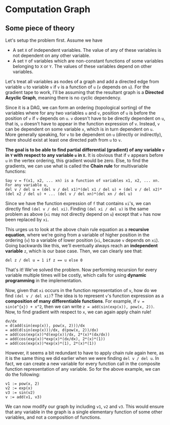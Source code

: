 # Computation Graph
## Some piece of theory
Let's setup the problem first.
Assume we have 
 - A set `X` of independent variables. The value of any of these variables is not dependent on any other variable.
 - A set `Y` of variables which are non-constant functions of some variables belonging to `X` or `Y`. The values of these variables depend on other variables. 

Let's treat all variables as nodes of a graph and add a directed edge from variable `u` to variable `v` if `v` is a function of `u` (`v` depends on `u`). 
For the gradient tape to work, I'll be assuming that the resultant graph is a **Directed Acyclic Graph**, meaning there is no cyclic dependency. 

Since it is a DAG, we can form an ordering (topological sorting) of the variables where for any two variables `u` and `v`, position of `u` is before the position of `v` if `v` depends on `u`. 
`v` doesn't have to be directly dependent on `u`, that is, `u` doesn't have to appear in the function expression of `v`. Instead, `v` can be dependent on some variable `x`, which is in turn dependent on `u`.
More generally speaking, for `v` to be dependent on `u` (directly or indirectly), there should exist at least one directed path from `u` to `v`. 

**The goal is to be able to find partial differential (gradient) of any variable `v` in `Y` with respect to any variable `u` in `X`.**
It is obvious that if `v` appears before `u` in the vertex ordering, this gradient would be zero.
Else, to find the gradients, we can use what is called the **Chain rule** for multivariable functions:
```
Say v = f(x1, x2, ... xn) is a function of variables x1, x2, ... xn.
For any variable u,
del v / del u = (del v / del x1)*(del x1 / del u) + (del v / del x2)*(del x2 / del u) + ... (del v / del xn)*(del xn / del u)  
```
Since we have the function expression of `f` that contains `xi`'s, we can directly find `(del v / del xi)`. 
Finding `(del xi / del u)` is the same problem as above (`xi` may not directly depend on `u`) except that `v` has now been replaced by `xi`. 

This urges us to look at the above chain rule equation as a **recursive equation**, where we're going from a variable of higher position in the ordering (`v`) to a variable of lower position (`xi`, because `v` depends on `xi`). 
Going backwards like this, we'll eventually always reach an **independent variable** `z`, which is our base case. Then, we can clearly see that: 
```
del z / del u = 1 if z == u else 0
```
That's it! We've solved the problem. 
Now performing recursion for every variable multiple times will be costly, which calls for using **dynamic programming** in the implementation.

Now, given that `xi` occurs in the function representation of `v`, how do we find `(del v / del xi)`?
The idea is to represent `v`'s function expression as a **composition of many differentiable functions**. 
For example, if `v = sin(e^{x}) + x^2`, then we can write `z = add(sin(exp(x)), pow(x, 2))`.
Now, to find gradient with respect to `x`, we can again apply chain rule!
```
dv/dx 
= d(add(sin(exp(x)), pow(x, 2)))/dx
= add(d(sin(exp(x)))/dx, d(pow(x, 2))/dx)
= add(cos(exp(x))*d(exp(x))/dx, 2*(x)*(dx/dx))
= add(cos(exp(x))*exp(x)*(dx/dx), 2*(x)*(1))
= add(cos(exp(x))*exp(x)*(1), 2*(x)*(1))
```

However, it seems a bit redundant to have to apply chain rule again here, as it is the same thing we did earlier when we were finding `del v / del u`. In fact, we can create a new variable for every function call in the composite function representation of any variable.
So for the above example, we can do the following:
```
v1 := pow(x, 2)
v2 := exp(x)
v3 := sin(v2)
v := add(v1, v3)
```
We can now modify our graph by including `v1`, `v2` and `v3`. This would ensure that any variable in the graph is a single elementary function of some other variables, and not a composition of functions.

